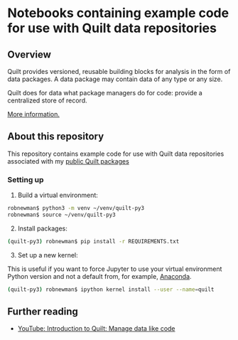# Notebooks containing example code for use with Quilt data repositories

## Overview

Quilt provides versioned, reusable building blocks for analysis in the form of data packages. A data package may contain data of any type or any size.

Quilt does for data what package managers do for code: provide a centralized store of record.

[More information.](https://quiltdata.com/)

## About this repository

This repository contains example code for use with Quilt data repositories associated with my [public Quilt packages](https://quiltdata.com/package/robnewman/)

### Setting up

1. Build a virtual environment:

```bash
robnewman$ python3 -m venv ~/venv/quilt-py3
robnewman$ source ~/venv/quilt-py3
```

2. Install packages:

```bash
(quilt-py3) robnewman$ pip install -r REQUIREMENTS.txt
```

3. Set up a new kernel:

This is useful if you want to force Jupyter to use your virtual environment Python version and not a default from, for example, [Anaconda](https://anaconda.org/).

```bash
(quilt-py3) robnewman$ ipython kernel install --user --name=quilt
```

## Further reading

* [YouTube: Introduction to Quilt: Manage data like code](https://www.youtube.com/watch?v=bKIV1GUVLPc)
